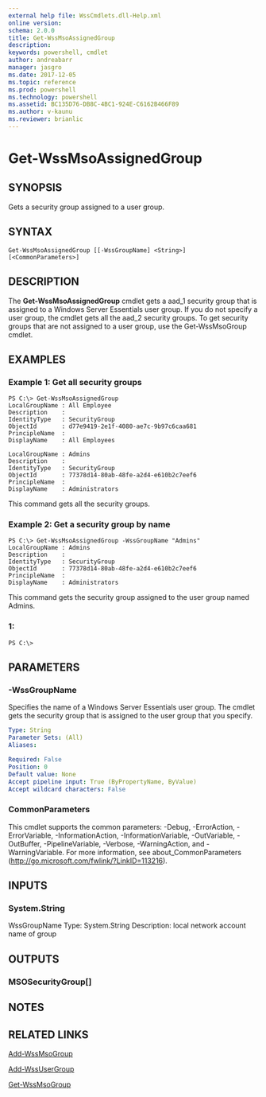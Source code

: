 ```yaml
---
external help file: WssCmdlets.dll-Help.xml
online version: 
schema: 2.0.0
title: Get-WssMsoAssignedGroup
description: 
keywords: powershell, cmdlet
author: andreabarr
manager: jasgro
ms.date: 2017-12-05
ms.topic: reference
ms.prod: powershell
ms.technology: powershell
ms.assetid: BC135D76-DB8C-4BC1-924E-C6162B466F89
ms.author: v-kaunu
ms.reviewer: brianlic
---
```


# Get-WssMsoAssignedGroup

## SYNOPSIS
Gets a security group assigned to a user group.

## SYNTAX

```
Get-WssMsoAssignedGroup [[-WssGroupName] <String>] [<CommonParameters>]
```

## DESCRIPTION
The **Get-WssMsoAssignedGroup** cmdlet gets a aad_1 security group that is assigned to a Windows Server Essentials user group.
If you do not specify a user group, the cmdlet gets all the aad_2 security groups.
To get security groups that are not assigned to a user group, use the Get-WssMsoGroup cmdlet.

## EXAMPLES

### Example 1: Get all security groups
```
PS C:\> Get-WssMsoAssignedGroup
LocalGroupName : All Employee
Description    :
IdentityType   : SecurityGroup
ObjectId       : d77e9419-2e1f-4080-ae7c-9b97c6caa681
PrincipleName  :
DisplayName    : All Employees

LocalGroupName : Admins
Description    :
IdentityType   : SecurityGroup
ObjectId       : 77378d14-80ab-48fe-a2d4-e610b2c7eef6
PrincipleName  :
DisplayName    : Administrators
```

This command gets all the security groups.

### Example 2: Get a security group by name
```
PS C:\> Get-WssMsoAssignedGroup -WssGroupName "Admins"
LocalGroupName : Admins
Description    :
IdentityType   : SecurityGroup
ObjectId       : 77378d14-80ab-48fe-a2d4-e610b2c7eef6
PrincipleName  :
DisplayName    : Administrators
```

This command gets the security group assigned to the user group named Admins.

### 1:
```
PS C:\>
```

## PARAMETERS

### -WssGroupName
Specifies the name of a Windows Server Essentials user group.
The cmdlet gets the security group that is assigned to the user group that you specify.

```yaml
Type: String
Parameter Sets: (All)
Aliases: 

Required: False
Position: 0
Default value: None
Accept pipeline input: True (ByPropertyName, ByValue)
Accept wildcard characters: False
```

### CommonParameters
This cmdlet supports the common parameters: -Debug, -ErrorAction, -ErrorVariable, -InformationAction, -InformationVariable, -OutVariable, -OutBuffer, -PipelineVariable, -Verbose, -WarningAction, and -WarningVariable. For more information, see about_CommonParameters (http://go.microsoft.com/fwlink/?LinkID=113216).

## INPUTS

### System.String
WssGroupName
Type: System.String
Description: local network account name of group

## OUTPUTS

### MSOSecurityGroup[]

## NOTES

## RELATED LINKS

[Add-WssMsoGroup](./Add-WssMsoGroup.md)

[Add-WssUserGroup](./Add-WssUserGroup.md)

[Get-WssMsoGroup](./Get-WssMsoGroup.md)

